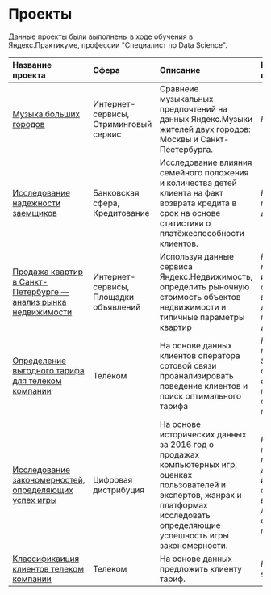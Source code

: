 # Проекты

Данные проекты были выполнены в ходе обучения в Яндекс.Практикуме, профессии "Специалист по Data Science".

| Название проекта | Сфера | Описание | Навыки и инструменты |
|:-----------------|:------|:---------|:---------------------|
|[Музыка больших городов](https://github.com/TrefilovaDiana/portfolio/tree/main/Big_cities_music)|Интернет-сервисы, Стриминговый сервис|Сравнеие музыкальных предпочтений на данных Яндекс.Музыки жителей двух городов: Москвы и Санкт-Пеетербурга.|*Python*, *pandas*|
|[Исследование надежности заемщиков](https://github.com/TrefilovaDiana/portfolio/tree/main/Reliability_of_borrowers_research)|Банковская сфера, Кредитование|Исследование влияния семейного положения и количества детей клиента на факт возврата кредита в срок на основе статистики о платёжеспособности клиентов.|*Python*, *pandas*, *предобработка данных*|
|[Продажа квартир в Санкт-Петербурге — анализ рынка недвижимости](https://github.com/TrefilovaDiana/portfolio/tree/main/Real_estate_prices_research)|Интернет-сервисы, Площадки объявлений|Используя данные сервиса Яндекс.Недвижимость, определить рыночную стоимость объектов недвижимости и типичные параметры квартир|*Python*, *pandas*, *matplotlib*, *исследовательский анализ данных*, *визуализация данных*, *предобработка данных*|
|[Определение выгодного тарифа для телеком компании](https://github.com/TrefilovaDiana/portfolio/tree/main/Optimal_tariff)|Телеком|На основе данных клиентов оператора сотовой связи проанализировать поведение клиентов и поиск оптимального тарифа|*Python*, *pandas*, *matplotlib*, *NumPy*, *SciPy*, *описательная статистика*, *проверка статистических гипотез*|
|[Исследование закономерностей, определяющих успех игры](https://github.com/TrefilovaDiana/portfolio/tree/main/Success_of_the_game_research)|Цифровая дистрибуция|На основе исторических данных за 2016 год о продажах компьютерных игр, оценках пользователей и экспертов, жанрах и платформах исследовать определяющие успешность игры закономерности.|*Python*, *pandas*, *matplotlib*, *SciPy*, *предобработка данных*, *исследовательский анализ данных*, *визуализация данных*, *проверка статистических гипотез*|
|[Классификаиция клиентов телеком компании](https://github.com/TrefilovaDiana/portfolio/tree/main/Tariff_recommendation)|Телеком|На основе данных предложить клиенту тариф.|*Python*, *pandas*, *scikit-learn*|
